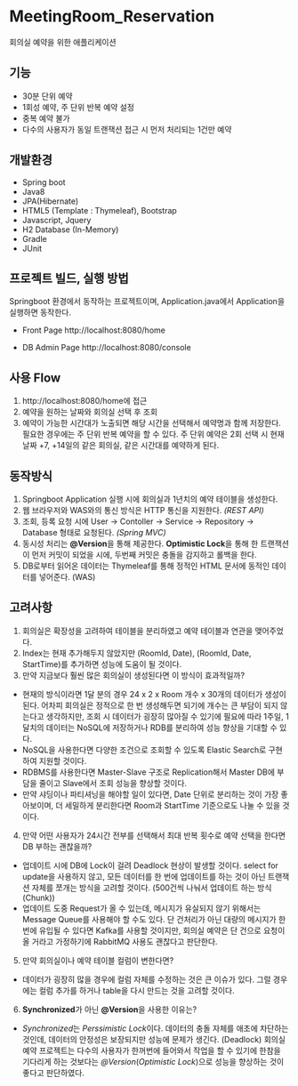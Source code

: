 # MeetingRoom_Reservation

회의실 예약을 위한 애플리케이션

## 기능
- 30분 단위 예약
- 1회성 예약, 주 단위 반복 예약 설정
- 중복 예약 불가
- 다수의 사용자가 동일 트랜잭션 접근 시 먼저 처리되는 1건만 예약

## 개발환경
- Spring boot
- Java8
- JPA(Hibernate)
- HTML5 (Template : Thymeleaf), Bootstrap
- Javascript, Jquery
- H2 Database (In-Memory)
- Gradle
- JUnit

## 프로젝트 빌드, 실행 방법

Springboot 환경에서 동작하는 프로젝트이며, Application.java에서 Application을 실행하면 동작한다.
- Front Page
http://localhost:8080/home

- DB Admin Page
http://localhost:8080/console

## 사용 Flow
1. http://localhost:8080/home에 접근
2. 예약을 원하는 날짜와 회의실 선택 후 조회
3. 예약이 가능한 시간대가 노출되면 해당 시간을 선택해서 예약명과 함께 저장한다.
필요한 경우에는 주 단위 반복 예약을 할 수 있다. 주 단위 예약은 2회 선택 시 현재 날짜 +7, +14일의 같은 회의실, 같은 시간대를 예약하게 된다.

## 동작방식
1. Springboot Application 실행 시에 회의실과 1년치의 예약 테이블을 생성한다.
2. 웹 브라우저와 WAS와의 통신 방식은 HTTP 통신을 지원한다. *(REST API)*
3. 조회, 등록 요청 시에 User -> Contoller -> Service -> Repository -> Database 형태로 요청된다. *(Spring MVC)*
4. 동시성 처리는 **@Version**을 통해 제공한다. **Optimistic Lock**을 통해 한 트랜잭션이 먼저 커밋이 되었을 시에, 두번째 커밋은 충돌을 감지하고 롤백을 한다.
5. DB로부터 읽어온 데이터는 Thymeleaf를 통해 정적인 HTML 문서에 동적인 데이터를 넣어준다. (WAS)

## 고려사항
1. 회의실은 확장성을 고려하여 테이블을 분리하였고 예약 테이블과 연관을 맺어주었다.
2. Index는 현재 추가해두지 않았지만  (RoomId, Date), (RoomId, Date, StartTime)를 추가하면 성능에 도움이 될 것이다.
3. 만약 지금보다 훨씬 많은 회의실이 생성된다면 이 방식이 효과적일까?
- 현재의 방식이라면 1달 분의 경우 24 x 2 x Room 개수 x 30개의 데이터가 생성이 된다. 어차피 회의실은 정적으로 한 번 생성해두면 되기에 개수는 큰 부담이 되지 않는다고 생각하지만, 조회 시 데이터가 굉장히 많아질 수 있기에 필요에 따라 1주일, 1달치의 데이터는 NoSQL에 저장하거나 RDB를 분리하여 성능 향상을 기대할 수 있다.
- NoSQL을 사용한다면 다양한 조건으로 조회할 수 있도록 Elastic Search로 구현하여 지원할 것이다.
- RDBMS를 사용한다면 Master-Slave 구조로 Replication해서 Master DB에 부담을 줄이고 Slave에서 조회 성능을 향상할 것이다.
- 만약 샤딩이나 파티셔닝을 해야할 일이 있다면, Date 단위로 분리하는 것이 가장 좋아보이며, 더 세밀하게 분리한다면 Room과 StartTime 기준으로도 나눌 수 있을 것이다.

4. 만약 어떤 사용자가 24시간 전부를 선택해서 최대 반복 횟수로 예약 선택을 한다면 DB 부하는 괜찮을까?
- 업데이트 시에 DB에 Lock이 걸려 Deadlock 현상이 발생할 것이다. select for update을 사용하지 않고, 모든 데이터를 한 번에 업데이트를 하는 것이 아닌 트랜잭션 자체를 쪼개는 방식을 고려할 것이다. (500건씩 나눠서 업데이트 하는 방식(Chunk))
- 업데이트 도중 Request가 올 수 있는데, 메시지가 유실되지 않기 위해서는 Message Queue를 사용해야 할 수도 있다. 단 건처리가 아닌 대량의 메시지가 한 번에 유입될 수 있다면 Kafka를 사용할 것이지만, 회의실 예약은 단 건으로 요청이 올 거라고 가정하기에 RabbitMQ 사용도 괜찮다고 판단한다. 

5. 만약 회의실이나 예약 테이블 컬럼이 변한다면?
- 데이터가 굉장히 많을 경우에 컬럼 자체를 수정하는 것은 큰 이슈가 있다. 그럴 경우에는 컬럼 추가를 하거나 table을 다시 만드는 것을 고려할 것이다.

6. **Synchronized**가 아닌 **@Version**을 사용한 이유는?
- *Synchronized*는 *Perssimistic Lock*이다. 데이터의 충돌 자체를 애초에 차단하는 것인데, 데이터의 안정성은 보장되지만 성능에 문제가 생긴다. (Deadlock) 회의실 예약 프로젝트는 다수의 사용자가 한꺼번에 들어와서 작업을 할 수 있기에 한참을 기다리게 하는 것보다는 *@Version*(*Optimistic Lock*)으로 성능을 향상하는 것이 좋다고 판단하였다.
